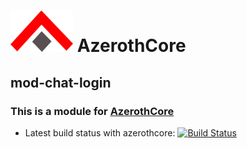 # ![logo](https://raw.githubusercontent.com/azerothcore/azerothcore.github.io/master/images/logo-github.png) AzerothCore
## mod-chat-login
### This is a module for [AzerothCore](http://www.azerothcore.org)
- Latest build status with azerothcore: [![Build Status](https://github.com/azerothcore/mod-chat-login/workflows/core-build/badge.svg?branch=master&event=push)](https://github.com/azerothcore/mod-chat-login)